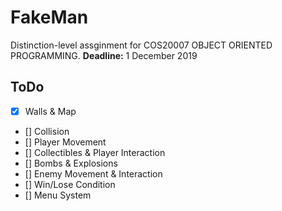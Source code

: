 # FakeMan
Distinction-level assginment for COS20007 OBJECT ORIENTED PROGRAMMING.
**Deadline:** 1 December 2019

## ToDo
- [x] Walls & Map
- [] Collision
- [] Player Movement
- [] Collectibles & Player Interaction
- [] Bombs & Explosions
- [] Enemy Movement & Interaction
- [] Win/Lose Condition
- [] Menu System

